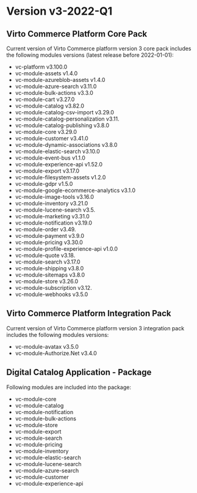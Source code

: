 # Version v3-2022-Q1

## Virto Commerce Platform Core Pack

Current version of Virto Commerce platform version 3 core pack includes the following modules versions (latest release before 2022-01-01):

* vc-platform v3.100.0 
* vc-module-assets v1.4.0 
* vc-module-azureblob-assets v1.4.0
* vc-module-azure-search v3.11.0 
* vc-module-bulk-actions v3.3.0    
* vc-module-cart v3.27.0 
* vc-module-catalog v3.82.0 
* vc-module-catalog-csv-import v3.29.0 
* vc-module-catalog-personalization v3.11. 
* vc-module-catalog-publishing v3.8.0 
* vc-module-core v3.29.0 
* vc-module-customer v3.41.0 
* vc-module-dynamic-associations v3.8.0  
* vc-module-elastic-search v3.10.0 
* vc-module-event-bus v1.1.0 
* vc-module-experience-api v1.52.0 
* vc-module-export v3.17.0    
* vc-module-filesystem-assets  v1.2.0 
* vc-module-gdpr v1.5.0
* vc-module-google-ecommerce-analytics v3.1.0
* vc-module-image-tools v3.16.0 
* vc-module-inventory v3.21.0 
* vc-module-lucene-search v3.5. 
* vc-module-marketing v3.31.0 
* vc-module-notification v3.19.0 
* vc-module-order v3.49. 
* vc-module-payment v3.9.0 
* vc-module-pricing v3.30.0 
* vc-module-profile-experience-api v1.0.0 
* vc-module-quote v3.18. 
* vc-module-search v3.17.0
* vc-module-shipping v3.8.0     
* vc-module-sitemaps v3.8.0 
* vc-module-store v3.26.0 
* vc-module-subscription v3.12. 
* vc-module-webhooks v3.5.0 


## Virto Commerce Platform Integration Pack

Current version of Virto Commerce platform version 3 integration pack includes the following modules versions:  

* vc-module-avatax v3.5.0 
* vc-module-Authorize.Net v3.4.0


## Digital Catalog Application - Package

Following modules are included into the package:

* vc-module-core
* vc-module-catalog
* vc-module-notification
* vc-module-bulk-actions
* vc-module-store
* vc-module-export
* vc-module-search
* vc-module-pricing
* vc-module-inventory
* vc-module-elastic-search
* vc-module-lucene-search
* vc-module-azure-search
* vc-module-customer
* vc-module-experience-api